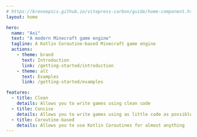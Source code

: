 ```yaml
---
# https://brenoepics.github.io/vitepress-carbon/guide/home-component.html
layout: home

hero:
  name: "Axi"
  text: "A modern Minecraft game engine"
  tagline: A Kotlin Coroutine-based Minecraft game engine
  actions:
    - theme: brand
      text: Introduction
      link: /getting-started/introduction
    - theme: alt
      text: Examples
      link: /getting-started/examples

features:
  - title: Clean
    details: Allows you to write games using clean code
  - title: Concise
    details: Allows you to write games using as little code as possible
  - title: Coroutine-based
    details: Allows you to use Kotlin Coroutines for almost anything
---
```


